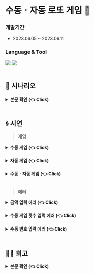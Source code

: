 # 수동ㆍ자동 로또 게임 🎰

### 개발기간 
 - 2023.06.05 ~ 2023.06.11

### Language & Tool
<div>
	<img src="https://img.shields.io/badge/Java-007396?style=flat&logo=Java&logoColor=white" />
  <img src="https://img.shields.io/badge/IntelliJ-000000?style=flat&logo=intellijidea&logoColor=white" />
  </div>
<br>

## 📑 시나리오
<details>
  <summary><b>본문 확인 (👈 Click)</b></summary>
  <div markdown="1">
    <br>
	  
- 로또 게임을 진행 할 금액을 입력 받는다.
  - 로또는 한 게임 당 천원이다. (한 게임 당 여섯개의 번호가 발급된다.)
  - 입력 금액과 로또 한장의 금액이 나눠 떨어져야 한다. (검증로직)
  - 1회 구매 한도는 최소 천원이상이다.
 <br>
 
- 수동으로 발급 할 로또 게임 수를 입력 받는다. 그리고 그 수에 맞게 로또 번호를 입력 받는다.
  - 이어서 수동 발급 장수를 제외한 장수만큼 자동으로 로또 티켓을 생성한다.
  - 로또 한 게임에는 여섯 개의 정수가 중복 없이 존재한다.
    - 로또 번호는 1 ~ 45 이다.
    - 입력 받은 번호는 오름차순으로 정렬 된다.
 <br>
 
- 로또 티켓 구매가 완료 되면 게임을 시작한다.
  - 로또게임 한 회차당 여섯개의 당첨번호와 보너스 볼이 존재한다.
  - 당첨 번호는 중복되는 숫자가 없는 정수 값이다.
  - 보너스 볼 역시 당첨번호와 중복되면 안된다.
  - 상금은 아래와 같다.
    - 3개 일치 시 상금 : 5,000원
    - 4개 일치 시 상금 : 50,000원
    - 5개 일치 시 상금 : 1,500,000원
    - 5개 일치 + 보너스 볼 상금 : 30,000,000원
    - 6개 일치 상금 : 2,000,000,000원 (20억)
 <br>
 
- 당첨 결과를 기준으로 구체적인 수익률과 수익률에 대한 해석을 출력할 수 있다.
  - 수익률 = 당첨금액 / 구매금액
  - 수익률에 따른 해석은 아래를 따른다.
    - 수익률 < 1 : 손해
    - 수익률 = 1 : 본전
    - 수익률 > 1 : 이익
  - 수익률이 1 이상이 될 때, 게임은 자동 종료된다. 

 <br>
    </div>
</details>
<br>

## 🌀 시연

 > **게임**

<details>
  <summary><b> 수동 게임 (👈 Click)</b></summary>
  <div markdown="1">
    <br>
    
  ![수동게임](https://github.com/teh4/LottoGame/assets/131750928/60701630-fade-4756-a7cd-3c3ff99d2d57)
  <br>

  수동으로 게임을 진행할 시 6개의 번호를 하나하나 입력 받는다.<br>
  6개의 번호를 입력 하면 한 줄의 로또 번호가 리스트로 들어간다.<br>
  위의 시연 모습에서 수익률이 1 미만이기에 로또 게임이 자동 재시작된다. <br>
  
  </div>
</details>
<br>

<details>
  <summary><b> 자동 게임 (👈 Click)</b></summary>
  <div markdown="1">
    <br>
    
 ![자동게임](https://github.com/teh4/LottoGame/assets/131750928/ec4586ba-c666-40fc-a0b2-b082ebfaebe0)
<br>

자동으로 게임을 진행을 하기 위해서는 게임 진행을 위한 금액을 입력 후 0을 입력하면 게임 진행이 전체 자동 게임으로 진행 된다.<br>
0을 입력하면 바로 나의 로또 번호가 생성되어 당첨 결과를 바로 알 수 있다.<br>
위의 시연 모습에서 수익률이 1 로 로또 게임이 종료된다. <br>

  </div>
</details>
<br>

<details>
  <summary><b> 수동ㆍ자동 게임 (👈 Click)</b></summary>
  <div markdown="1">
    <br>
    
![수동자동게임](https://github.com/teh4/LottoGame/assets/131750928/2f267615-3ac1-4f59-a193-c28888b89e05)
 <br>
 
 로또 번호 수동 입력과 자동 번호 생성을 동시에 하고 싶다면, 게임 진행을 위한 금액 입력 후 수동으로 진행할 게임 횟수를 전체 게임 횟수 미만으로 입력하면 된다.<br>
 전체 게임에서 수동으로 진행할 게임을 제외한 게임들은 전부 자동으로 게임으로 진행되어 로또 번호들이 자동 생성된다.<br>
 수동으로 진행하는 게임의 번호 입력은 수동 게임과 동일한 방법으로 진행된다. <br>
 위의 시연 모습에서 수익률이 0.5로 로또 게임이 자동 재시작된다.<br>
 
  </div>
</details>
<br>

> **에러**
<details>
  <summary><b> 금액 입력 에러 (👈 Click)</b></summary>
  <div markdown="1">
    <br>
    
 ![금액에러](https://github.com/teh4/LottoGame/assets/131750928/38e4e4bf-b0e8-4f95-9e53-f0b390dea900)
  <br>
  
  금액 1000원 당 게임 1번 이기에 금액은 1000원 단위로 입력해야 한다.<br>
  금액을 1000원 단위가 아닌 숫자로 입력하면 에러 메세지와 함께 재입력을 유도한다. <br>
  </div>
</details>
<br>

<details>
  <summary><b> 수동 게임 횟수 입력 에러 (👈 Click)</b></summary>
  <div markdown="1">
    <br>
    
![수동횟수에러](https://github.com/teh4/LottoGame/assets/131750928/40fc226b-b5b3-452e-b632-577f9506c7dc)
<br>

수동으로 진행할 게임 수의 최대값은 전체 게임 수이다.<br>
따라서 전체 게임 수보다 큰 값을 입력하면 에러 메세지와 함께 재입력을 유도한다.<br>

  </div>
</details>
<br>

<details>
  <summary><b> 수동 번호 입력 에러 (👈 Click)</b></summary>
  <div markdown="1">
    <br>
    
![수동번호에러](https://github.com/teh4/LottoGame/assets/131750928/c97560b1-8fa0-43d9-8437-0b186cfeabda)
 <br>
 
 이전에 입력한 번호와 동일하게 입력하면 에러메세지와 함께 재입력을 유도한다.<br>
또한, 로또 번호는 1~45 사이로 입력해야 하며, 다른 범위의 숫자를 입력하면 에러 메세지와 함께 재입력을 유도한다.<br>
  </div>
</details>
<br>

## ✍🏻 회고
<details>
  <summary><b>본문 확인 (👈 Click)</b></summary>
  <div markdown="1">
    <br> 시나리오가 주어진 상태로 시나리오 조건에 맞게 구현하는 프로젝트였습니다.
    <br> 시나리오를 직접 구상하지 않았기에 시나리오 이해가 먼저였습니다.
    <br> 이번 프로젝트는 MVC를 공부하는 도중에 진행했기에 역할을 나누어 Controll, View, Service, Prize 4개의 단으로 나누어서 진행했습니다. 
    <br> 각 단에서 종속 관계에 대해 이해하고 추후 스프링에서 진행 할 MVC 패턴에 대한 이해도를 높였던 프로젝트였습니다.
    <br> 추후 시간이 된다면 자바 프로젝트가 아닌 스프링 프로젝트로 발전시키고 싶습니다.
    <br>
  </div>
</details>
<br>
